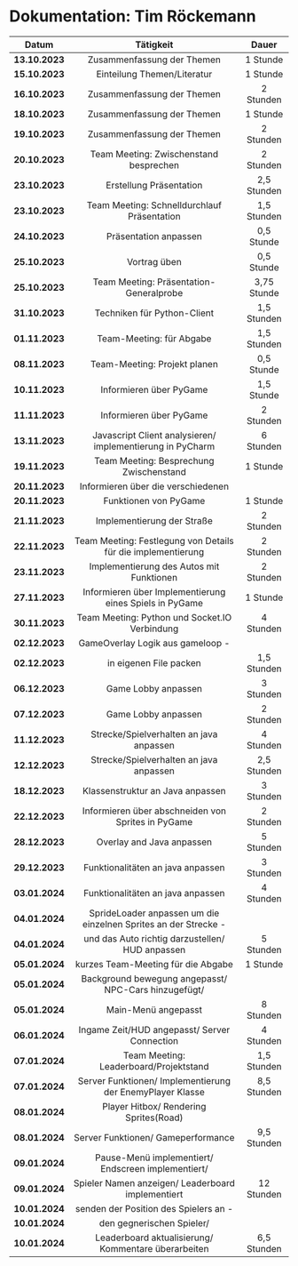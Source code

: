 # Dokumentation: Tim Röckemann

|     Datum      |           Tätigkeit                                              |    Dauer    |
|:--------------:|:----------------------------------------------------------------:|:-----------:|
| **13.10.2023** |  Zusammenfassung der Themen                                      | 1 Stunde    | 
| **15.10.2023** |  Einteilung Themen/Literatur                                     | 1 Stunde    | 
| **16.10.2023** |  Zusammenfassung der Themen                                      | 2 Stunden   | 
| **18.10.2023** |  Zusammenfassung der Themen                                      | 1 Stunde    | 
| **19.10.2023** |  Zusammenfassung der Themen                                      | 2 Stunden   |
| **20.10.2023** |  Team Meeting: Zwischenstand besprechen                          | 2 Stunden   |
| **23.10.2023** |  Erstellung Präsentation                                         | 2,5 Stunden | 
| **23.10.2023** |  Team Meeting: Schnelldurchlauf Präsentation                     | 1,5 Stunden |                                                             
| **24.10.2023** |  Präsentation anpassen                                           | 0,5 Stunde  | 
| **25.10.2023** |  Vortrag üben                                                    | 0,5 Stunde  |
| **25.10.2023** |  Team Meeting: Präsentation-Generalprobe                         | 3,75 Stunde |
| **31.10.2023** |  Techniken für Python-Client                                     | 1,5 Stunden |
| **01.11.2023** |  Team-Meeting: für Abgabe                                        | 1,5 Stunden |
| **08.11.2023** |  Team-Meeting: Projekt planen                                    | 0,5 Stunde  |
| **10.11.2023** |  Informieren über PyGame                                         | 1,5 Stunde  |
| **11.11.2023** |  Informieren über PyGame                                         | 2 Stunden   |
| **13.11.2023** |  Javascript Client analysieren/ implementierung in PyCharm       | 6 Stunden   |                         
| **19.11.2023** |  Team Meeting: Besprechung Zwischenstand                         | 1 Stunde    |
| **20.11.2023** |  Informieren über die verschiedenen                              |             |
| **20.11.2023** |  Funktionen von PyGame                                           | 1 Stunde    |
| **21.11.2023** |  Implementierung der Straße                                      | 2 Stunden   |
| **22.11.2023** |  Team Meeting: Festlegung von Details für die implementierung    | 2 Stunden   |
| **23.11.2023** |  Implementierung des Autos mit Funktionen                        | 2 Stunden   |
| **27.11.2023** |  Informieren über Implementierung eines Spiels in PyGame         | 1 Stunde    |
| **30.11.2023** |  Team Meeting: Python und Socket.IO Verbindung                   | 4 Stunden   |
| **02.12.2023** |  GameOverlay Logik aus gameloop -                                |             |
| **02.12.2023** |  in eigenen File packen                                          | 1,5 Stunden |
| **06.12.2023** |  Game Lobby anpassen                                             | 3 Stunden   |
| **07.12.2023** |  Game Lobby anpassen                                             | 2 Stunden   |
| **11.12.2023** |  Strecke/Spielverhalten an java anpassen                         | 4 Stunden   |
| **12.12.2023** |  Strecke/Spielverhalten an java anpassen                         | 2,5 Stunden |
| **18.12.2023** |  Klassenstruktur an Java anpassen                                | 3 Stunden   |
| **22.12.2023** |  Informieren über abschneiden von Sprites in PyGame              | 2 Stunden   |           
| **28.12.2023** |  Overlay and Java anpassen                                       | 5 Stunden   |
| **29.12.2023** |  Funktionalitäten an java anpassen                               | 3 Stunden   |
| **03.01.2024** |  Funktionalitäten an java anpassen                               | 4 Stunden   |
| **04.01.2024** |  SprideLoader anpassen um die einzelnen Sprites an der Strecke - |             |
| **04.01.2024** |  und das Auto richtig darzustellen/ HUD anpassen                 | 5 Stunden   |                      
| **05.01.2024** |  kurzes Team-Meeting für die Abgabe                              | 1 Stunde    |
| **05.01.2024** |  Background bewegung angepasst/ NPC-Cars hinzugefügt/            |             |
| **05.01.2024** |  Main-Menü angepasst                                             | 8 Stunden   |
| **06.01.2024** |  Ingame Zeit/HUD angepasst/ Server Connection                    | 4 Stunden   |
| **07.01.2024** |  Team Meeting: Leaderboard/Projektstand                          | 1,5 Stunden |
| **07.01.2024** |  Server Funktionen/ Implementierung der EnemyPlayer Klasse       | 8,5 Stunden |                                      
| **08.01.2024** |  Player Hitbox/ Rendering Sprites(Road)                          |             |
| **08.01.2024** |  Server Funktionen/ Gameperformance                              | 9,5 Stunden |
| **09.01.2024** |  Pause-Menü implementiert/ Endscreen implementiert/              |             |
| **09.01.2024** |  Spieler Namen anzeigen/ Leaderboard implementiert               | 12 Stunden  |
| **10.01.2024** |  senden der Position des Spielers an -                           |             |
| **10.01.2024** |  den gegnerischen Spieler/                                       |             |
| **10.01.2024** |  Leaderboard aktualisierung/ Kommentare überarbeiten             | 6,5 Stunden |  


     
